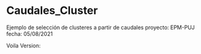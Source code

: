# Caudales_Cluster
Ejemplo de selección de clusteres a partir de caudales
proyecto: EPM-PUJ
fecha: 05/08/2021

Voila Version:

